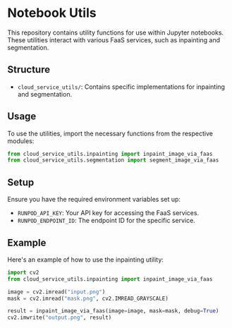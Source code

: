 # Notebook Utils
This repository contains utility functions for use within Jupyter notebooks. These utilities interact with various FaaS services, such as inpainting and segmentation.

## Structure
- `cloud_service_utils/`: Contains specific implementations for inpainting and segmentation.

## Usage
To use the utilities, import the necessary functions from the respective modules:

```python
from cloud_service_utils.inpainting import inpaint_image_via_faas
from cloud_service_utils.segmentation import segment_image_via_faas
```

## Setup
Ensure you have the required environment variables set up:

- `RUNPOD_API_KEY`: Your API key for accessing the FaaS services.
- `RUNPOD_ENDPOINT_ID`: The endpoint ID for the specific service.

## Example

Here's an example of how to use the inpainting utility:

```python
import cv2
from cloud_service_utils.inpainting import inpaint_image_via_faas

image = cv2.imread("input.png")
mask = cv2.imread("mask.png", cv2.IMREAD_GRAYSCALE)

result = inpaint_image_via_faas(image=image, mask=mask, debug=True)
cv2.imwrite("output.png", result)
```
